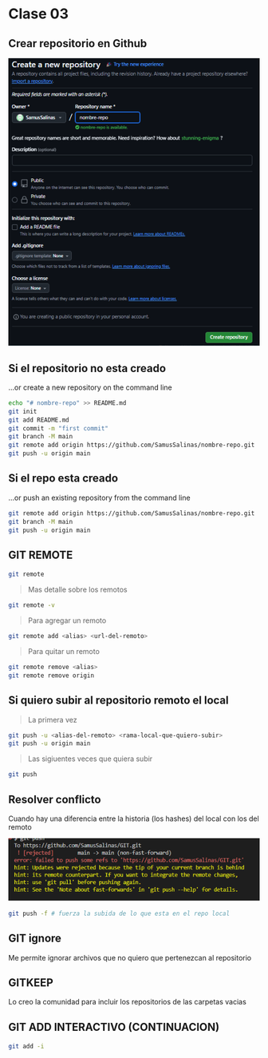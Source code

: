 # Clase 03

## Crear repositorio en Github

![crear-repo](imgs/creo-repo.png)

## Si el repositorio no esta creado

…or create a new repository on the command line

``` sh
echo "# nombre-repo" >> README.md
git init
git add README.md
git commit -m "first commit"
git branch -M main
git remote add origin https://github.com/SamusSalinas/nombre-repo.git
git push -u origin main
```
## Si el repo esta creado

…or push an existing repository from the command line

``` sh
git remote add origin https://github.com/SamusSalinas/nombre-repo.git
git branch -M main
git push -u origin main
```

## GIT REMOTE 

``` sh
git remote
```

>Mas detalle sobre los remotos 

``` sh
git remote -v
```

> Para agregar un remoto 

``` sh
git remote add <alias> <url-del-remoto>
```

> Para quitar un remoto 

``` sh
git remote remove <alias>
git remote remove origin
```

## Si quiero subir al repositorio remoto el local 

>La primera vez

``` sh
git push -u <alias-del-remoto> <rama-local-que-quiero-subir>
git push -u origin main
```

> Las sigiuentes veces que quiera subir

``` sh
git push 
```

## Resolver conflicto 
Cuando hay una diferencia entre la historia (los hashes) del local con los del remoto

![conflicto01](imgs/Captura%20de%20pantalla%202025-07-29%20211043.png)

``` sh
git push -f # fuerza la subida de lo que esta en el repo local 
```
## GIT ignore
Me permite ignorar archivos que no quiero que pertenezcan al repositorio 

## GITKEEP
Lo creo la comunidad para incluir los repositorios de las carpetas vacias

## GIT ADD INTERACTIVO (CONTINUACION)
``` sh
git add -i
```